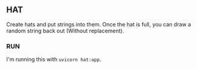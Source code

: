 ## HAT

Create hats and put strings into them.
Once the hat is full, you can draw a random string back out (Without replacement).

### RUN

I'm running this with `uvicorn hat:app`.
